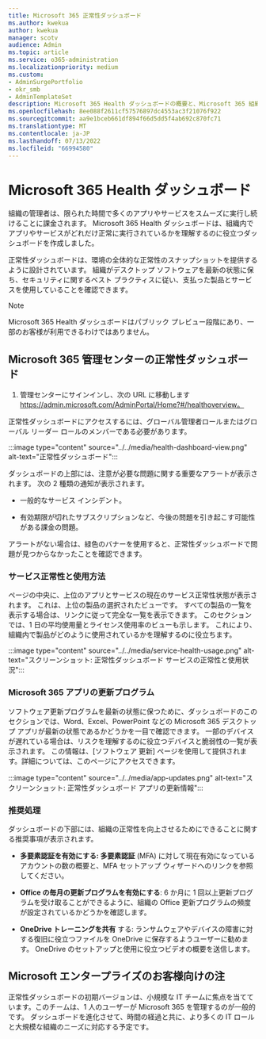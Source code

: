 ```yaml
---
title: Microsoft 365 正常性ダッシュボード
ms.author: kwekua
author: kwekua
manager: scotv
audience: Admin
ms.topic: article
ms.service: o365-administration
ms.localizationpriority: medium
ms.custom:
- AdminSurgePortfolio
- okr_smb
- AdminTemplateSet
description: Microsoft 365 Health ダッシュボードの概要と、Microsoft 365 組織の正常性に関する最新の状態を維持するための役割について説明します。
ms.openlocfilehash: 8ee088f2611cf57576897dc4553ac3f21076f922
ms.sourcegitcommit: aa9e1bceb661df894f66d5dd5f4ab692c870fc71
ms.translationtype: MT
ms.contentlocale: ja-JP
ms.lasthandoff: 07/13/2022
ms.locfileid: "66994580"
---
```

# <a name="microsoft-365-health-dashboard"></a>Microsoft 365 Health ダッシュボード

組織の管理者は、限られた時間で多くのアプリやサービスをスムーズに実行し続けることに課金されます。 Microsoft 365 Health ダッシュボードは、組織内でアプリやサービスがどれだけ正常に実行されているかを理解するのに役立つダッシュボードを作成しました。

正常性ダッシュボードは、環境の全体的な正常性のスナップショットを提供するように設計されています。 組織がデスクトップ ソフトウェアを最新の状態に保ち、セキュリティに関するベスト プラクティスに従い、支払った製品とサービスを使用していることを確認できます。

> [!NOTE]
> Microsoft 365 Health ダッシュボードはパブリック プレビュー段階にあり、一部のお客様が利用できるわけではありません。

## <a name="health-dashboard-in-the-microsoft-365-admin-center"></a>Microsoft 365 管理センターの正常性ダッシュボード

1. 管理センターにサインインし、次の URL に移動します https://admin.microsoft.com/AdminPortal/Home?#/healthoverview。

正常性ダッシュボードにアクセスするには、グローバル管理者ロールまたはグローバル リーダー ロールのメンバーである必要があります。

:::image type="content" source="../../media/health-dashboard-view.png" alt-text="正常性ダッシュボード":::

ダッシュボードの上部には、注意が必要な問題に関する重要なアラートが表示されます。  次の 2 種類の通知が表示されます。

- 一般的なサービス インシデント。

- 有効期限が切れたサブスクリプションなど、今後の問題を引き起こす可能性がある課金の問題。

アラートがない場合は、緑色のバナーを使用すると、正常性ダッシュボードで問題が見つからなかったことを確認できます。

### <a name="service-health-and-usage"></a>サービス正常性と使用方法

ページの中央に、上位のアプリとサービスの現在のサービス正常性状態が表示されます。 これは、上位の製品の選択されたビューです。 すべての製品の一覧を表示する場合は、リンクに従って完全な一覧を表示できます。 このセクションでは、1 日の平均使用量とライセンス使用率のビューも示します。 これにより、組織内で製品がどのように使用されているかを理解するのに役立ちます。

:::image type="content" source="../../media/service-health-usage.png" alt-text="スクリーンショット: 正常性ダッシュボード サービスの正常性と使用状況":::

### <a name="microsoft-365-app-updates"></a>Microsoft 365 アプリの更新プログラム

ソフトウェア更新プログラムを最新の状態に保つために、ダッシュボードのこのセクションでは、Word、Excel、PowerPoint などの Microsoft 365 デスクトップ アプリが最新の状態であるかどうかを一目で確認できます。 一部のデバイスが遅れている場合は、リスクを理解するのに役立つデバイスと脆弱性の一覧が表示されます。 この情報は、[ソフトウェア 更新] ページを使用して提供されます。詳細については、このページにアクセスできます。

:::image type="content" source="../../media/app-updates.png" alt-text="スクリーンショット: 正常性ダッシュボード アプリの更新情報":::

### <a name="recommended-actions"></a>推奨処理

ダッシュボードの下部には、組織の正常性を向上させるためにできることに関する推奨事項が表示されます。

- **多要素認証を有効にする: 多要素認証** (MFA) に対して現在有効になっているアカウントの数の概要と、MFA セットアップ ウィザードへのリンクを参照してください。

- **Office の毎月の更新プログラムを有効にする**: 6 か月に 1 回以上更新プログラムを受け取ることができるように、組織の Office 更新プログラムの頻度が設定されているかどうかを確認します。

- **OneDrive トレーニングを共有** する: ランサムウェアやデバイスの障害に対する復旧に役立つファイルを OneDrive に保存するようユーザーに勧めます。 OneDrive のセットアップと使用に役立つビデオの概要を送信します。

## <a name="note-for-microsoft-enterprise-customers"></a>Microsoft エンタープライズのお客様向けの注

正常性ダッシュボードの初期バージョンは、小規模な IT チームに焦点を当てています。このチームは、1 人のユーザーが Microsoft 365 を管理するのが一般的です。 ダッシュボードを進化させて、時間の経過と共に、より多くの IT ロールと大規模な組織のニーズに対応する予定です。
